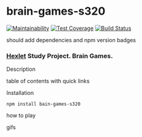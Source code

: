 
# brain-games-s320

[![Maintainability](https://api.codeclimate.com/v1/badges/386e2f11e199dec386bb/maintainability)](https://codeclimate.com/github/andrey-pryadko/project-lvl1-s320/maintainability)
[![Test Coverage](https://api.codeclimate.com/v1/badges/386e2f11e199dec386bb/test_coverage)](https://codeclimate.com/github/andrey-pryadko/project-lvl1-s320/test_coverage)
[![Build Status](https://travis-ci.org/andrey-pryadko/project-lvl1-s320.svg?branch=master)](https://travis-ci.org/andrey-pryadko/project-lvl1-s320)

should add dependencies and npm version badges


### [Hexlet](https://hexlet.io) Study Project. Brain Games.
Description

table of contents with quick links

Installation

`npm install bain-games-s320`

how to play

gifs

